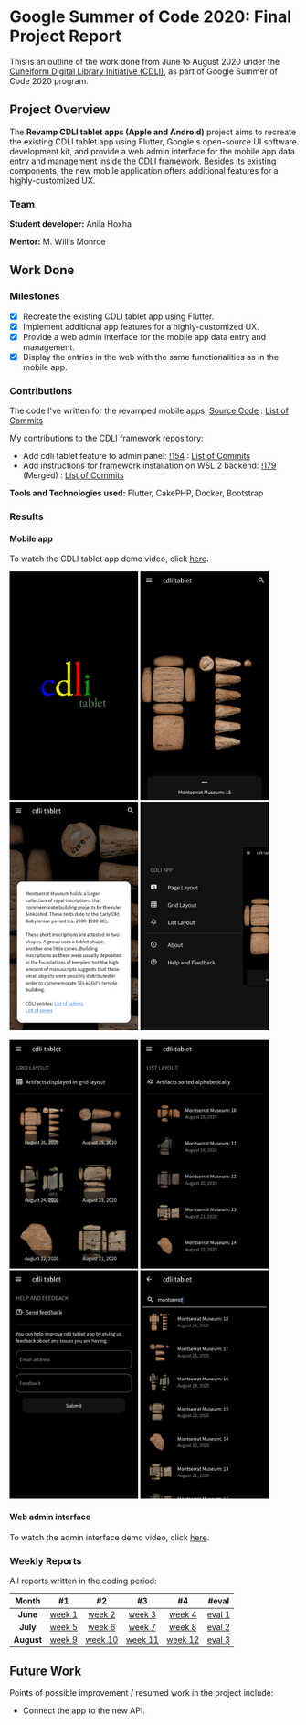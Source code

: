 
# Google Summer of Code 2020: Final Project Report

This is an outline of the work done from June to August 2020 under the [Cuneiform Digital Library Initiative (CDLI)](https://cdli.ucla.edu/), as part of Google Summer of Code 2020 program.

## Project Overview

The **Revamp CDLI tablet apps (Apple and Android)** project aims to recreate the existing CDLI tablet app using Flutter, Google's open-source UI software development kit, and provide a web admin interface for the mobile app data entry and management inside the CDLI framework. Besides its existing components, the new mobile application offers additional features for a highly-customized UX.

### Team

**Student developer:** Anila Hoxha

**Mentor:** M. Willis Monroe

## Work Done 

### Milestones

- [x] Recreate the existing CDLI tablet app using Flutter. 
- [x] Implement additional app features for a highly-customized UX. 
- [x] Provide a web admin interface for the mobile app data entry and management. 
- [x] Display the entries in the web with the same functionalities as in the mobile app.

### Contributions

The code I've written for the revamped mobile apps: [Source Code](https://github.com/anila-a/cdli-tablet-app) : [List of Commits](https://github.com/anila-a/cdli-tablet-app/commits/master)

My contributions to the CDLI framework repository:

  - Add cdli tablet feature to admin panel: [!154](https://gitlab.com/cdli/framework/-/merge_requests/154) : [List of Commits](https://gitlab.com/cdli/framework/-/merge_requests/154/commits)
  - Add instructions for framework installation on WSL 2 backend: [!179](https://gitlab.com/cdli/framework/-/merge_requests/179) (Merged) : [List of Commits](https://gitlab.com/cdli/framework/-/merge_requests/179/commits)

**Tools and Technologies used:** Flutter, CakePHP, Docker, Bootstrap

### Results

#### Mobile app

To watch the CDLI tablet app demo video, click [here](https://drive.google.com/file/d/1Bq09m2OeLeuMyPTsHOtFYWRPYYAp6cK-/view?usp=sharing).

<p float="left">
  <img src="https://github.com/anila-a/GSoC-2020/blob/master/img/Screenshot_1.jpg" alt="Splash Screen" width="225" height="400">
  <img src="https://github.com/anila-a/GSoC-2020/blob/master/img/Screenshot_2.jpg" alt="Page Layout" width="225" height="400">
  <img src="https://github.com/anila-a/GSoC-2020/blob/master/img/Screenshot_3.jpg" alt="Sliding Up Panel" width="225" height="400">
  <img src="https://github.com/anila-a/GSoC-2020/blob/master/img/Screenshot_4.jpg" alt="Dashboard" width="225" height="400">
</p>

<p float="left">
  <img src="https://github.com/anila-a/GSoC-2020/blob/master/img/Screenshot_5.jpg" alt="Grid Layout" width="225" height="400">
  <img src="https://github.com/anila-a/GSoC-2020/blob/master/img/Screenshot_6.jpg" alt="List Layout" width="225" height="400">
  <img src="https://github.com/anila-a/GSoC-2020/blob/master/img/Screenshot_7.jpg" alt="Help & Feedback" width="225" height="400">
  <img src="https://github.com/anila-a/GSoC-2020/blob/master/img/Screenshot_8.jpg" alt="Search" width="225" height="400">
</p>

#### Web admin interface

To watch the admin interface demo video, click [here]().

### Weekly Reports

All reports written in the coding period:

| Month      | #1            | #2  | #3  | #4  | #eval  |
| :--------: |:-------------:| :-----: | :-----: | :-----: | :-----: |
| **June**   | [week 1](https://cdli-gh.github.io/blog/gsoc20/mobile_app/posts/01_week1)  | [week 2](https://cdli-gh.github.io/blog/gsoc20/mobile_app/posts/02_week2)  | [week 3](https://cdli-gh.github.io/blog/gsoc20/mobile_app/posts/03_week3)  | [week 4](https://cdli-gh.github.io/blog/gsoc20/mobile_app/posts/04_week4)  | [eval 1](https://cdli-gh.github.io/blog/gsoc20/mobile_app/posts/05_eval1)  |
| **July**   | [week 5](https://cdli-gh.github.io/blog/gsoc20/mobile_app/posts/06_week5)  | [week 6](https://cdli-gh.github.io/blog/gsoc20/mobile_app/posts/07_week6)  | [week 7](https://cdli-gh.github.io/blog/gsoc20/mobile_app/posts/08_week7)  | [week 8](https://cdli-gh.github.io/blog/gsoc20/mobile_app/posts/09_week8)  | [eval 2](https://cdli-gh.github.io/blog/gsoc20/mobile_app/posts/10_eval2)  |
| **August** | [week 9](https://cdli-gh.github.io/blog/gsoc20/mobile_app/posts/11_week9)  | [week 10](https://cdli-gh.github.io/blog/gsoc20/mobile_app/posts/12_week10)  | [week 11](https://cdli-gh.github.io/blog/gsoc20/mobile_app/posts/13_week11)  | [week 12](https://cdli-gh.github.io/blog/gsoc20/mobile_app/posts/14_week12)  | [eval 3](https://cdli-gh.github.io/blog/gsoc20/mobile_app/posts/15_eval3)  |

## Future Work

Points of possible improvement / resumed work in the project include:

- Connect the app to the new API.
